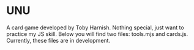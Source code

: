 # UNU
A card game developed by Toby Harnish. Nothing special, just want to practice my JS skill. Below you will find two files: tools.mjs and cards.js. Currently, these files are in development.
